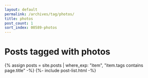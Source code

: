```yaml
---
layout: default
permalink: /archives/tag/photos/
title: photos
post_count: 1
sort_index: 00589-photos
---
```

<h1 class="page-heading">Posts tagged with photos</h1>
{% assign posts = site.posts | where_exp: "item", "item.tags contains page.title" -%}
{%- include post-list.html -%}
